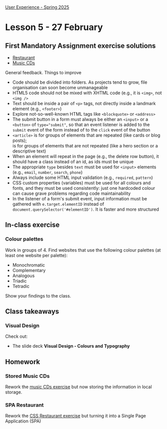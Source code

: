 [User Experience - Spring 2025](https://github.com/arturomorarioja-kea/WD_UX_F25/blob/main/README.md)

# Lesson 5 - 27 February

## First Mandatory Assignment exercise solutions
- [Restaurant](https://github.com/arturomorarioja/kea_css_restaurant_solution)
- [Music CDs](https://github.com/arturomorarioja/kea_js_music_cds_solution)

General feedback. Things to improve
- Code should be divided into folders. As projects tend to grow, file organisation can soon become unmanageable
- HTML5 code should not be mixed with XHTML code (e.g., it is `<img>`, not `<img />`
- Text should be inside a pair of `<p>` tags, not directly inside a landmark element (e.g., `<footer>`)
- Explore not-so-well-known HTML tags like `<blockquote>` or `<address>`
- The submit button in a form must always be either an `<input>` or a `<button>` of `type="submit"`, so that an event listener is added to the `submit` event of the form instead of to the `click` event of the button
- `<article>` is for groups of elements that are repeated (like cards or blog posts); <section> is for groups of elements that are not repeated (like a hero section or a descriptive text)
- When an element will repeat in the page (e.g., the delete row button), it should have a class instead of an id, as ids must be unique
- The appropriate `type` besides `text` must be used for `<input>` elements (e.g., `email`, `number`, `search`, `phone`)
- Always include some HTML input validation (e.g., `required`, `pattern`)
- CSS custom properties (variables) must be used for all colours and fonts, and they must be used consistently: just one hardcoded colour can cause grave problems regarding code maintainability
- In the listener of a form's submit event, input information must be gathered with `e.target.elementID` instead of `document.querySelector('#elementID')`. It is faster and more structured

[--> Show sessionStorage and localStorage]: #

## In-class exercise

### Colour palettes
Work in groups of 4. Find websites that use the following colour palettes (at least one website per palette):
- Monochromatic
- Complementary
- Analogous
- Triadic
- Tetradic

Show your findings to the class.

## Class takeaways

### Visual Design
Check out:
- The slide deck **Visual Design - Colours and Typography**

## Homework

### Stored Music CDs
Rework the [music CDs exercise](https://github.com/arturomorarioja/kea_js_music_cds_solution) but now storing the information in local storage.

[Proposed solution(https://github.com/arturomorarioja/kea_js_stored_music_cds_solution)]: #

### SPA Restaurant
Rework the [CSS Restaurant exercise](https://github.com/arturomorarioja/kea_css_restaurant_solution) but turning it into a Single Page Application (SPA)

[Proposed solution(https://github.com/arturomorarioja/kea_css_restaurant_spa)]: #
